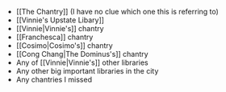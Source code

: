 - [[The Chantry]] (I have no clue which one this is referring to)
- [[Vinnie's Upstate Libary]]
- [[Vinnie|Vinnie's]] chantry
- [[Franchesca]] chantry
- [[Cosimo|Cosimo's]] chantry
- [[Cong Chang|The Dominus's]] chantry
- Any of [[Vinnie|Vinnie's]] other libraries
- Any other big important libraries in the city
- Any chantries I missed